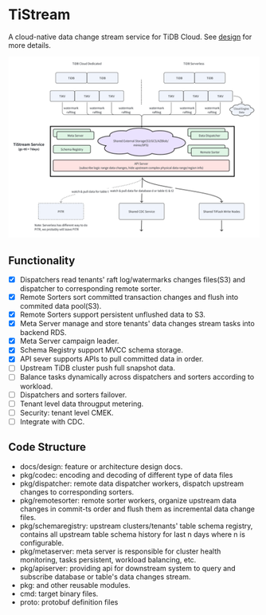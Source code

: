 # TiStream

A cloud-native data change stream service for TiDB Cloud. See [design](./docs/design/20240220-tistream.md) for more details.

![image](docs/resources/tistream-arch.png)

## Functionality

- [x] Dispatchers read tenants' raft log/watermarks changes files(S3) and dispatcher to corresponding remote sorter.
- [x] Remote Sorters sort committed transaction changes and flush into commited data pool(S3).
- [x] Remote Sorters support persistent unflushed data to S3.
- [x] Meta Server manage and store tenants' data changes stream tasks into backend RDS.
- [x] Meta Server campaign leader.
- [x] Schema Registry support MVCC schema storage.
- [x] API sever supports APIs to pull committed data in order.
- [ ] Upstream TiDB cluster push full snapshot data.
- [ ] Balance tasks dynamically across dispatchers and sorters according to workload.
- [ ] Dispatchers and sorters failover.
- [ ] Tenant level data througput metering.
- [ ] Security: tenant level CMEK.
- [ ] Integrate with CDC.

## Code Structure

- docs/design: feature or architecture design docs.
- pkg/codec: encoding and decoding of different type of data files
- pkg/dispatcher: remote data dispatcher workers, dispatch upstream changes to corresponding sorters.
- pkg/remotesorter: remote sorter workers, organize upstream data changes in commit-ts order and flush them as incremental data change files.
- pkg/schemaregistry: upstream clusters/tenants' table schema registry, contains all upstream table schema history for last n days where n is configurable.
- pkg/metaserver: meta server is responsible for cluster health monitoring, tasks persistent, workload balancing, etc.
- pkg/apiserver: providing api for downstream system to query and subscribe database or table's data changes stream.
- pkg: and other reusable modules.
- cmd: target binary files.
- proto: protobuf definition files
